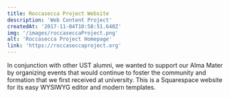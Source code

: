 ```yaml
---
title: Roccasecca Project Website
description: 'Web Content Project'
createdAt: '2017-11-04T10:58:51.640Z'
img: '/images/roccaseccaProject.png'
alt: 'Roccasecca Project Homepage'
link: 'https://roccaseccaproject.org'
---
```

In conjunction with other UST alumni, we wanted to support our Alma Mater by organizing events that would continue to foster the community and formation that we first received at university. This is a Squarespace website for its easy WYSIWYG editor and modern templates. 
